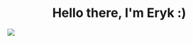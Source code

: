<h1 align="center">Hello there, I'm Eryk :)</h1>

![](https://komarev.com/ghpvc/?username=ErykMajoch&&color=blueviolet&style=flat-square)
